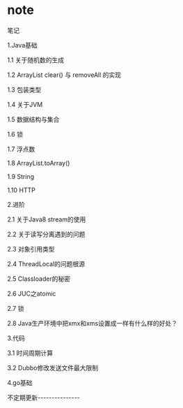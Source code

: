 # note
笔记

1.Java基础

1.1 关于随机数的生成

1.2 ArrayList clear() 与 removeAll 的实现

1.3 包装类型

1.4 关于JVM

1.5 数据结构与集合

1.6 锁

1.7 浮点数

1.8 ArrayList.toArray()

1.9 String

1.10 HTTP

2.进阶

2.1 关于Java8 stream的使用

2.2 关于读写分离遇到的问题

2.3 对象引用类型

2.4 ThreadLocal的问题根源

2.5 Classloader的秘密

2.6 JUC之atomic

2.7 锁

2.8 Java生产环境中把xmx和xms设置成一样有什么样的好处？

3.代码

3.1 时间周期计算

3.2 Dubbo修改发送文件最大限制

4.go基础

不定期更新---------------


